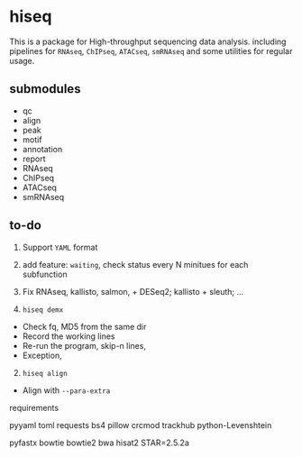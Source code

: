 # hiseq



This is a package for High-throughput sequencing data analysis. including pipelines for `RNAseq`, `ChIPseq`, `ATACseq`, `smRNAseq` and some utilities for regular usage.


## submodules


+ qc    
+ align  
+ peak  
+ motif  
+ annotation  
+ report   
+ RNAseq   
+ ChIPseq   
+ ATACseq   
+ smRNAseq   


## to-do

1. Support `YAML` format  
2. add feature: `waiting`, check status every N minitues for each subfunction  
3. Fix RNAseq, kallisto, salmon, + DESeq2; kallisto + sleuth; ...   





1. `hiseq demx`

  - Check fq, MD5 from the same dir   
  - Record the working lines    
  - Re-run the program, skip-n lines,   
  - Exception, 

2. `hiseq align`   

  - Align with `--para-extra`





requirements 

pyyaml
toml
requests
bs4
pillow
crcmod 
trackhub 
python-Levenshtein 


pyfastx
bowtie
bowtie2
bwa
hisat2
STAR=2.5.2a 


